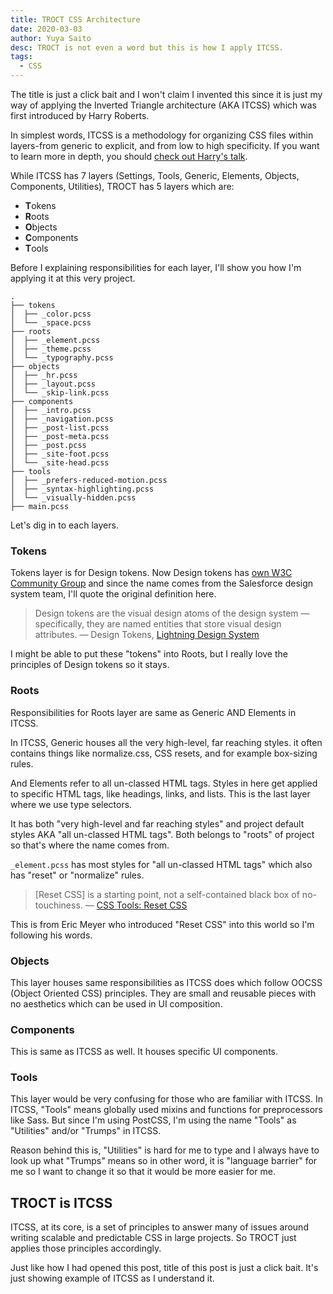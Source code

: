 ```yaml
---
title: TROCT CSS Architecture
date: 2020-03-03
author: Yuya Saito
desc: TROCT is not even a word but this is how I apply ITCSS.
tags:
  - CSS
---
```


The title is just a click bait and I won't claim I invented this since it is just my way of applying the Inverted Triangle architecture (AKA ITCSS) which was first introduced by Harry Roberts.

In simplest words, ITCSS is a methodology for organizing CSS files within layers-from generic to explicit, and from low to high specificity.
If you want to learn more in depth, you should [check out Harry's talk](https://youtu.be/hz76JIU_xB0).

While ITCSS has 7 layers (Settings, Tools, Generic, Elements, Objects, Components, Utilities), TROCT has 5 layers which are:

- **T**okens
- **R**oots
- **O**bjects
- **C**omponents
- **T**ools

Before I explaining responsibilities for each layer, I'll show you how I'm applying it at this very project.

```shell
.
├── tokens
│  ├── _color.pcss
│  └── _space.pcss
├── roots
│  ├── _element.pcss
│  ├── _theme.pcss
│  └── _typography.pcss
├── objects
│  ├── _hr.pcss
│  ├── _layout.pcss
│  └── _skip-link.pcss
├── components
│  ├── _intro.pcss
│  ├── _navigation.pcss
│  ├── _post-list.pcss
│  ├── _post-meta.pcss
│  ├── _post.pcss
│  ├── _site-foot.pcss
│  └── _site-head.pcss
├── tools
│  ├── _prefers-reduced-motion.pcss
│  ├── _syntax-highlighting.pcss
│  └── _visually-hidden.pcss
├── main.pcss
```

Let's dig in to each layers.

### Tokens

Tokens layer is for Design tokens. Now Design tokens has [own W3C Community Group](https://github.com/design-tokens) and since the name comes from the Salesforce design system team, I'll quote the original definition here.

> Design tokens are the visual design atoms of the design system — specifically, they are named entities that store visual design attributes.
> — Design Tokens, [Lightning Design System](https://www.lightningdesignsystem.com/design-tokens/)

I might be able to put these "tokens" into Roots, but I really love the principles of Design tokens so it stays.

### Roots

Responsibilities for Roots layer are same as Generic AND Elements in ITCSS.

In ITCSS, Generic houses all the very high-level, far reaching styles. it often contains things like normalize.css, CSS resets, and for example box-sizing rules.

And Elements refer to all un-classed HTML tags. Styles in here get applied to specific HTML tags, like headings, links, and lists. This is the last layer where we use type selectors.

It has both "very high-level and far reaching styles" and project default styles AKA "all un-classed HTML tags".
Both belongs to "roots" of project so that's where the name comes from.

`_element.pcss` has most styles for "all un-classed HTML tags" which also has "reset" or "normalize" rules.

> [Reset CSS] is a starting point, not a self-contained black box of no-touchiness.
> — [CSS Tools: Reset CSS](https://meyerweb.com/eric/tools/css/reset/)

This is from Eric Meyer who introduced "Reset CSS" into this world so I'm following his words.

### Objects

This layer houses same responsibilities as ITCSS does which follow OOCSS (Object Oriented CSS) principles. They are small and reusable pieces with no aesthetics which can be used in UI composition.

### Components

This is same as ITCSS as well.
It houses specific UI components.

### Tools

This layer would be very confusing for those who are familiar with ITCSS.
In ITCSS, "Tools" means globally used mixins and functions for preprocessors like Sass.
But since I'm using PostCSS, I'm using the name "Tools" as "Utilities" and/or "Trumps" in ITCSS.

Reason behind this is, "Utilities" is hard for me to type and I always have to look up what "Trumps" means so in other word, it is "language barrier" for me so I want to change it so that it would be more easier for me.

## TROCT is ITCSS

ITCSS, at its core, is a set of principles to answer many of issues around writing scalable and predictable CSS in large projects.
So TROCT just applies those principles accordingly.

Just like how I had opened this post, title of this post is just a click bait. It's just showing example of ITCSS as I understand it.
